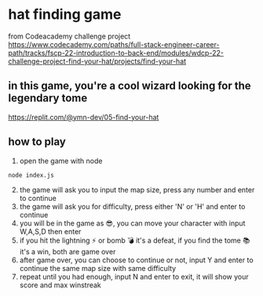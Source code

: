 # hat finding game
from Codeacademy challenge project
https://www.codecademy.com/paths/full-stack-engineer-career-path/tracks/fscp-22-introduction-to-back-end/modules/wdcp-22-challenge-project-find-your-hat/projects/find-your-hat
## in this game, you're a cool wizard looking for the legendary tome
https://replit.com/@ymn-dev/05-find-your-hat
## how to play
1. open the game with node
```
node index.js
```
2. the game will ask you to input the map size, press any number and enter to continue
3. the game will ask you for difficulty, press either 'N' or 'H' and enter to continue
4. you will be in the game as 😎, you can move your character with input W,A,S,D then enter 
5. if you hit the lightning ⚡ or bomb 💣 it's a defeat, if you find the tome 📚 it's a win, both are game over
6. after game over, you can choose to continue or not, input Y and enter to continue the same map size with same difficulty
7. repeat until you had enough, input N and enter to exit, it will show your score and max winstreak
